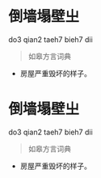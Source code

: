 # 倒墙塌壁㞢
do3 qian2 taeh7 bieh7 dii
> 如皋方言词典
- 房屋严重毁坏的样子。

# 倒墙塌壁㞢
do3 qian2 taeh7 bieh7 dii
> 如皋方言词典
- 房屋严重毁坏的样子。
